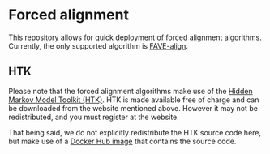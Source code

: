 # Forced alignment

This repository allows for quick deployment of forced alignment algorithms. Currently, the only supported algorithm is [FAVE-align](https://github.com/JoFrhwld/FAVE/tree/master/FAVE-align).

## HTK

Please note that the forced alignment algorithms make use of the [Hidden Markov Model Toolkit (HTK)](http://htk.eng.cam.ac.uk/). HTK is made available free of charge and can be downloaded from the website mentioned above. However it may not be redistributed, and you must register at the website.

That being said, we do not explicitly redistribute the HTK source code here, but make use of a [Docker Hub image](https://hub.docker.com/r/armariya/htk-ubuntu/) that contains the source code. 